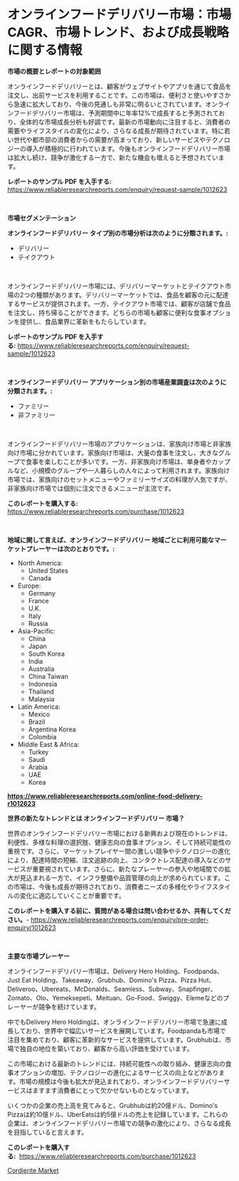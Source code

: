 <p><h1>オンラインフードデリバリー市場：市場CAGR、市場トレンド、および成長戦略に関する情報</h1></p><p><strong>市場の概要とレポートの対象範囲</strong></p>
<p><p>オンラインフードデリバリーとは、顧客がウェブサイトやアプリを通じて食品を注文し、出前サービスを利用することです。この市場は、便利さと使いやすさから急速に拡大しており、今後の見通しも非常に明るいとされています。オンラインフードデリバリー市場は、予測期間中に年率12%で成長すると予測されており、全体的な市場成長分析も好調です。最新の市場動向に注目すると、消費者の需要やライフスタイルの変化により、さらなる成長が期待されています。特に若い世代や都市部の消費者からの需要が高まっており、新しいサービスやテクノロジーの導入が積極的に行われています。今後もオンラインフードデリバリー市場は拡大し続け、競争が激化する一方で、新たな機会も増えると予想されています。</p></p>
<p><strong>レポートのサンプル PDF を入手する:</strong> <a href="https://www.reliableresearchreports.com/enquiry/request-sample/1012623">https://www.reliableresearchreports.com/enquiry/request-sample/1012623</a></p>
<p>&nbsp;</p>
<p><strong>市場セグメンテーション</strong></p>
<p><strong>オンラインフードデリバリー タイプ別の市場分析は次のように分類されます。:</strong></p>
<p><ul><li>デリバリー</li><li>テイクアウト</li></ul></p>
<p>&nbsp;</p>
<p><p>オンラインフードデリバリー市場には、デリバリーマーケットとテイクアウト市場の2つの種類があります。デリバリーマーケットでは、食品を顧客の元に配達するサービスが提供されます。一方、テイクアウト市場では、顧客が店舗で食品を注文し、持ち帰ることができます。どちらの市場も顧客に便利な食事オプションを提供し、食品業界に革新をもたらしています。</p></p>
<p><strong>レポートのサンプル PDF を入手する:</strong>&nbsp;<a href="https://www.reliableresearchreports.com/enquiry/request-sample/1012623">https://www.reliableresearchreports.com/enquiry/request-sample/1012623</a></p>
<p>&nbsp;</p>
<p><strong> オンラインフードデリバリー アプリケーション別の市場産業調査は次のように分類されます。:</strong></p>
<p><ul><li>ファミリー</li><li>非ファミリー</li></ul></p>
<p>&nbsp;</p>
<p><p>オンラインフードデリバリー市場のアプリケーションは、家族向け市場と非家族向け市場に分かれています。家族向け市場は、大量の食事を注文し、大きなグループで食事を楽しむことが多いです。一方、非家族向け市場は、単身者やカップルなど、小規模のグループや一人暮らしの人々によって利用されます。家族向け市場では、家族向けのセットメニューやファミリーサイズの料理が人気ですが、非家族向け市場では個別に注文できるメニューが主流です。</p></p>
<p><strong>このレポートを購入する:</strong>&nbsp; <a href="https://www.reliableresearchreports.com/purchase/1012623">https://www.reliableresearchreports.com/purchase/1012623</a></p>
<p>&nbsp;</p>
<p><strong>地域に関して言えば、オンラインフードデリバリー 地域ごとに利用可能なマーケットプレーヤーは次のとおりです。:</strong></p>
<p><ul>
    <li>
        North America:
        <ul>
            <li>United States</li>
            <li>Canada</li>
        </ul>
    </li>
    <li>
        Europe:
        <ul>
            <li>Germany</li>
            <li>France</li>
            <li>U.K.</li>
            <li>Italy</li>
            <li>Russia</li>
        </ul>
    </li>
    <li>
        Asia-Pacific:
        <ul>
            <li>China</li>
            <li>Japan</li>
            <li>South Korea</li>
            <li>India</li>
            <li>Australia</li>
            <li>China Taiwan</li>
            <li>Indonesia</li>
            <li>Thailand</li>
            <li>Malaysia</li>
        </ul>
    </li>
    <li>
        Latin America:
        <ul>
            <li>Mexico</li>
            <li>Brazil</li>
            <li>Argentina Korea</li>
            <li>Colombia</li>
        </ul>
    </li>
    <li>
        Middle East & Africa:
        <ul>
            <li>Turkey</li>
            <li>Saudi</li>
            <li>Arabia</li>
            <li>UAE</li>
            <li>Korea</li>
        </ul>
    </li>
    </ul></p>
<p><strong><a href="https://www.reliableresearchreports.com/online-food-delivery-r1012623">https://www.reliableresearchreports.com/online-food-delivery-r1012623</a></strong>&nbsp;</p>
<p><strong>世界の新たなトレンドとは オンラインフードデリバリー 市場？</strong></p>
<p><p>世界のオンラインフードデリバリー市場における新興および現在のトレンドは、利便性、多様な料理の選択肢、健康志向の食事オプション、そして持続可能性の重視です。さらに、マーケットプレイヤー間の激しい競争やテクノロジーの進化により、配達時間の短縮、注文追跡の向上、コンタクトレス配達の導入などのサービスが重要視されています。さらに、新たなプレーヤーの参入や地域間での拡大が見込まれる一方で、インフラ整備や品質管理の向上が求められています。この市場は、今後も成長が期待されており、消費者ニーズの多様化やライフスタイルの変化に適応していくことが重要です。</p></p>
<p><strong>このレポートを購入する前に、質問がある場合は問い合わせるか、共有してください。</strong>- <a href="https://www.reliableresearchreports.com/enquiry/pre-order-enquiry/1012623">https://www.reliableresearchreports.com/enquiry/pre-order-enquiry/1012623</a></p>
<p>&nbsp;</p>
<p><strong>主要な市場プレーヤー</strong></p>
<p><p>オンラインフードデリバリー市場は、Delivery Hero Holding、Foodpanda、Just Eat Holding、Takeaway、Grubhub、Domino's Pizza、Pizza Hut、Deliveroo、Ubereats、McDonalds、Seamless、Subway、Snapfinger、Zomato、Olo、Yemeksepeti、Meituan、Go-Food、Swiggy、Elemeなどのプレーヤーが競争を続けています。 </p><p>中でもDelivery Hero Holdingは、オンラインフードデリバリー市場で急速に成長しており、世界中で幅広いサービスを展開しています。Foodpandaも市場で注目を集めており、顧客に革新的なサービスを提供しています。Grubhubは、市場で独自の地位を築いており、顧客から高い評価を受けています。</p><p>この市場における最新のトレンドには、持続可能性への取り組み、健康志向の食事オプションの増加、テクノロジーの進化によるサービスの向上などがあります。市場の規模は今後も拡大が見込まれており、オンラインフードデリバリーサービスはますます消費者にとって欠かせないものとなっています。</p><p>いくつかの企業の売上高を見てみると、Grubhubは約20億ドル、Domino's Pizzaは約10億ドル、UberEatsは約5億ドルの売上を記録しています。これらの企業は、オンラインフードデリバリー市場での競争の激化により、さらなる成長を目指していると言えます。</p></p>
<p><strong>このレポートを購入する:</strong>&nbsp;&nbsp;<a href="https://www.reliableresearchreports.com/purchase/1012623">https://www.reliableresearchreports.com/purchase/1012623</a></p>
<p><p><a href="https://fuschia-pecorino-a6d.notion.site/Cordierite-Market-Analysis-Examines-its-Scope-on-Growth-Opportunities-and-Forecasted-Trends-Spannin-7afd761dd39b4433a6c01d2857857c0f">Cordierite Market</a></p></p>